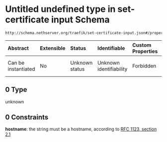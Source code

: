 # Untitled undefined type in set-certificate input Schema

```txt
http://schema.nethserver.org/traefik/set-certificate-input.json#/properties/fqdn/oneOf/0
```



| Abstract            | Extensible | Status         | Identifiable            | Custom Properties | Additional Properties | Access Restrictions | Defined In                                                                                |
| :------------------ | :--------- | :------------- | :---------------------- | :---------------- | :-------------------- | :------------------ | :---------------------------------------------------------------------------------------- |
| Can be instantiated | No         | Unknown status | Unknown identifiability | Forbidden         | Allowed               | none                | [set-certificate-input.json\*](traefik/set-certificate-input.json "open original schema") |

## 0 Type

unknown

## 0 Constraints

**hostname**: the string must be a hostname, according to [RFC 1123, section 2.1](https://tools.ietf.org/html/rfc1123 "check the specification")
